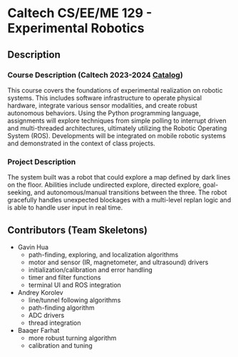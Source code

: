 # Caltech CS/EE/ME 129 - Experimental Robotics

## Description

### Course Description (Caltech 2023-2024 [Catalog](https://www.cms.caltech.edu/academics/courses/mecsee-129))

This course covers the foundations of experimental realization on robotic systems.
This includes software infrastructure to operate physical hardware, integrate
various sensor modalities, and create robust autonomous behaviors.
Using the Python programming language, assignments will explore techniques from
simple polling to interrupt driven and multi-threaded architectures, ultimately
utilizing the Robotic Operating System (ROS). Developments will be integrated on
mobile robotic systems and demonstrated in the context of class projects.

### Project Description

The system built was a robot that could explore a map defined by dark lines on
the floor. Abilities include undirected explore, directed explore, goal-seeking,
and autonomous/manual transitions between the three. The robot gracefully
handles unexpected blockages with a multi-level replan logic and is able to 
handle user input in real time.

## Contributors (Team Skeletons)

- Gavin Hua
  - path-finding, exploring, and localization algorithms
  - motor and sensor (IR, magnetometer, and ultrasound) drivers
  - initialization/calibration and error handling
  - timer and filter functions
  - terminal UI and ROS integration
- Andrey Korolev
  - line/tunnel following algorithms
  - path-finding algorithm
  - ADC drivers
  - thread integration
- Baaqer Farhat
  - more robust turning algorithm
  - calibration and tuning
